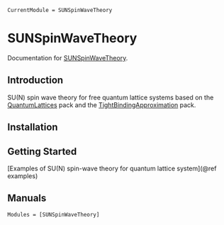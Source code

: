 ```@meta
CurrentModule = SUNSpinWaveTheory
```
# SUNSpinWaveTheory

Documentation for [SUNSpinWaveTheory](https://github.com/Quantum-Many-Body/SUNSpinWaveTheory.jl).

## Introduction

SU(N) spin wave theory for free quantum lattice systems based on the [QuantumLattices](https://github.com/Quantum-Many-Body/QuantumLattices.jl) pack and the [TightBindingApproximation](https://github.com/Quantum-Many-Body/TightBindingApproximation.jl) pack.


## Installation




## Getting Started

[Examples of SU(N) spin-wave theory for quantum lattice system](@ref examples)

## Manuals

```@autodocs
Modules = [SUNSpinWaveTheory]
```
